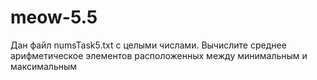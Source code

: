 # meow-5.5
Дан файл numsTask5.txt с целыми числами. Вычислите среднее
арифметическое элементов расположенных между минимальным и максимальным
